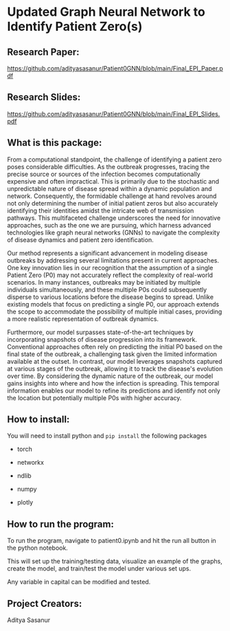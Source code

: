 # Updated Graph Neural Network to Identify Patient Zero(s)

## Research Paper:
https://github.com/adityasasanur/Patient0GNN/blob/main/Final_EPI_Paper.pdf

## Research Slides: 
https://github.com/adityasasanur/Patient0GNN/blob/main/Final_EPI_Slides.pdf

## What is this package:
From a computational standpoint, the challenge of identifying a patient zero poses considerable difficulties. As the outbreak progresses, tracing the precise source or sources of the infection becomes computationally expensive and often impractical. This is primarily due to the stochastic and unpredictable nature of disease spread within a dynamic population and network. Consequently, the formidable challenge at hand revolves around not only determining the number of initial patient zeros but also accurately identifying their identities amidst the intricate web of transmission pathways. This multifaceted challenge underscores the need for innovative approaches, such as the one we are pursuing, which harness advanced technologies like graph neural networks (GNNs) to navigate the complexity of disease dynamics and patient zero identification.

Our method represents a significant advancement in modeling disease outbreaks by addressing several limitations present in current approaches. One key innovation lies in our recognition that the assumption of a single Patient Zero (P0) may not accurately reflect the complexity of real-world scenarios. In many instances, outbreaks may be initiated by multiple individuals simultaneously, and these multiple P0s could subsequently disperse to various locations before the disease begins to spread. Unlike existing models that focus on predicting a single P0, our approach extends the scope to accommodate the possibility of multiple initial cases, providing a more realistic representation of outbreak dynamics.

Furthermore, our model surpasses state-of-the-art techniques by incorporating snapshots of disease progression into its framework. Conventional approaches often rely on predicting the initial P0 based on the final state of the outbreak, a challenging task given the limited information available at the outset. In contrast, our model leverages snapshots captured at various stages of the outbreak, allowing it to track the disease's evolution over time. By considering the dynamic nature of the outbreak, our model gains insights into where and how the infection is spreading. This temporal information enables our model to refine its predictions and identify not only the location but potentially multiple P0s with higher accuracy.

## How to install:

You will need to install python and `pip install` the following packages

- torch

- networkx

- ndlib

- numpy

- plotly

## How to run the program:

To run the program, navigate to patient0.ipynb and hit the run all button in the python notebook.

This will set up the training/testing data, visualize an example of the graphs, create the model, and train/test the model under various set ups.

Any variable in capital can be modified and tested.

## Project Creators:
Aditya Sasanur



